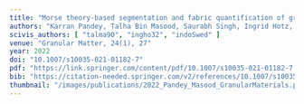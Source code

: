 ```yaml
---
title: "Morse theory-based segmentation and fabric quantification of granular materials"
authors: "Karran Pandey, Talha Bin Masood, Saurabh Singh, Ingrid Hotz, Vijay Natarajan, Tejas G. Murthy"
scivis_authors: [ "talma90", "ingho32", "indoSwed" ]
venue: "Granular Matter, 24(1), 27"
year: 2022
doi: "10.1007/s10035-021-01182-7"
pdf: "https://link.springer.com/content/pdf/10.1007/s10035-021-01182-7.pdf"
bib: "https://citation-needed.springer.com/v2/references/10.1007/s10035-021-01182-7?format=bibtex&flavour=citation"
thumbnail: "/images/publications/2022_Pandey_Masood_GranularMaterials.png"
---
```


